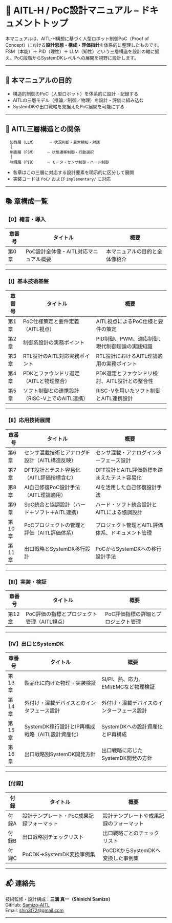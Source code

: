 # 📘 AITL-H / PoC設計マニュアル – ドキュメントトップ

本マニュアルは、AITL-H構想に基づく人型ロボット制御PoC（Proof of Concept）における**設計思想・構成・評価指針**を体系的に整理したものです。  
FSM（本能）＋ PID（理性）＋ LLM（知性）という三層構造を設計の軸に据え、PoC段階からSystemDKレベルへの展開を視野に設計します。

---

## 🧭 本マニュアルの目的

- 構造的制御のPoC（人型ロボット）を体系的に設計・記録する
- AITLの三層モデル（推論／制御／物理）を設計・評価に組み込む
- SystemDKや出口戦略を見据えたPoC展開を可能にする

---

## 🧠 AITL三層構造との関係
      知性層（LLM）      ⇨ 状況判断・異常検知・対話
      ┃
      制御層（FSM）     ⇨ 状態遷移制御・行動選択
      ┃
      物理層（PID）     ⇨ モータ・センサ制御・ハード制御

- 各章はこの三層に対応する設計要素を明示的に区分して展開
- 実装コードは `PoC/` および `implementary/` に対応

---

## 📚 章構成一覧

### 【0】緒言・導入

| 章番号 | タイトル | 概要 |
|--------|----------|------|
| 第0章 | PoC設計全体像・AITL対応マニュアル概要 | 本マニュアルの目的と全体像紹介 |

---

### 【I】基本技術基盤

| 章番号 | タイトル | 概要 |
|--------|----------|------|
| 第1章 | PoC仕様策定と要件定義（AITL視点） | AITL視点によるPoC仕様と要件の策定 |
| 第2章 | 制御系設計の実務ポイント | PID制御、PWM、適応制御、現代制御理論の実践知識 |
| 第3章 | RTL設計のAITL対応実務ポイント | RTL設計におけるAITL理論適用の実務ポイント |
| 第4章 | PDKとファウンドリ選定（AITLと物理整合） | PDK選定とファウンドリ検討、AITL設計との整合性 |
| 第5章 | ソフト制御との連携設計（RISC-V上でのAITL連携） | RISC-Vを用いたソフト制御とAITL連携設計 |

---

### 【II】応用技術展開

| 章番号 | タイトル | 概要 |
|--------|----------|------|
| 第6章 | センサ混載技術とアナログIF設計（AITL構造反映） | センサ混載・アナログインターフェース設計 |
| 第7章 | DFT設計とテスト容易化（AITL評価指標含む） | DFT設計とAITL評価指標を踏まえたテスト容易化 |
| 第8章 | AI自己修復PoC設計手法（AITL理論適用） | AIを活用した自己修復設計手法 |
| 第9章 | SoC統合と協調設計（ハード＋ソフト＋AITL連携） | ハード・ソフト統合設計とAITLによる協調設計 |
| 第10章 | PoCプロジェクトの管理と評価（AITL評価体系） | プロジェクト管理とAITL評価体系、ドキュメント管理 |
| 第11章 | 出口戦略とSystemDK移行設計 | PoCからSystemDKへの移行設計手法 |

---

### 【III】実装・検証

| 章番号 | タイトル | 概要 |
|--------|----------|------|
| 第12章 | PoC評価の指標とプロジェクト管理（AITL観点） | PoC評価指標の詳細とプロジェクト管理 |

---

### 【IV】出口とSystemDK

| 章番号 | タイトル | 概要 |
|--------|----------|------|
| 第13章 | 製品化に向けた物理・実装検証 | SI/PI、熱、応力、EMI/EMCなど物理検証 |
| 第14章 | 外付け・混載デバイスとのインタフェース設計 | 外付け・混載デバイスのインターフェース設計 |
| 第15章 | SystemDK移行設計とIP再構成戦略（AITL設計資産化） | SystemDKへの設計資産化とIP再構成 |
| 第16章 | 出口戦略別SystemDK開発方針 | 出口戦略に応じたSystemDK開発の方針 |

---

### 【付録】

| 付録 | タイトル | 概要 |
|------|----------|------|
| 付録A | 設計テンプレート・PoC成果記録フォーマット | 設計テンプレートや成果記録のフォーマット |
| 付録B | 出口戦略別チェックリスト | 出口戦略ごとのチェックリスト |
| 付録C | PoCDK→SystemDK変換事例集 | PoCDKからSystemDKへ変換した事例集 |

---

## 📬 連絡先

技術監修・設計構成：**三溝 真一（Shinichi Samizo）**  
GitHub: [Samizo-AITL](https://github.com/Samizo-AITL)  
Email: shin3t72@gmail.com

---
